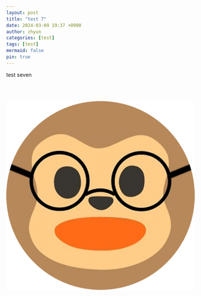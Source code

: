 ```yaml
---
layout: post
title: "test 7"
date: 2024-03-09 19:37 +0900
author: zhyun
categories: [test]
tags: [test]
mermaid: false
pin: true
---
```


test seven

<br><br>

![image](/assets/img/2024-03-09-test-7/profile-round.png)

<br>
